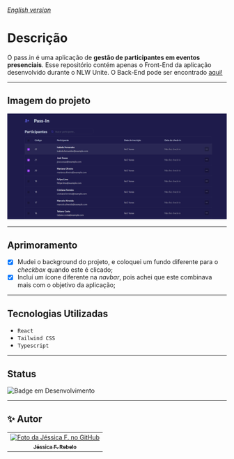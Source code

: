 <h6> <a href = "https://github.com/jessrbl/PassIn-React/blob/main/README-EN.md"> English version </a></h6>

# Descrição

O pass.in é uma aplicação de **gestão de participantes em eventos presenciais**. 
Esse repositório contém apenas o Front-End da aplicação desenvolvido durante o NLW Unite. O Back-End pode ser encontrado <a href="https://github.com/jessrbl/API-PassIn"> aqui! </a>

___ 

## Imagem do projeto

<img src="./src/assets/pass-in-web.png">

___

## Aprimoramento

- [X] Mudei o background do projeto, e coloquei um fundo diferente para o *checkbox* quando este é clicado;
- [X] Incluí um ícone diferente na *navbar*, pois achei que este combinava mais com o objetivo da aplicação;

___

## Tecnologias Utilizadas
- ``React``
- ``Tailwind CSS``
- ``Typescript``

___

## Status

![Badge em Desenvolvimento](https://img.shields.io/static/v1?label=STATUS&message=CONCLUIDO&color=FF69B4&style=for-the-badge)

___


<h2> ✨ Autor</h2>

<table>
  <tr>
    <td align="center">
      <a href="https://github.com/jessrbl">
        <img src="https://avatars3.githubusercontent.com/jessrbl" width="100px;" alt="Foto da Jéssica F. no GitHub"/><br>
        <sub>
          <b>Jéssica F. Rebelo</b>
        </sub>
      </a>
    </td>
  </tr>
</table>


</div>


